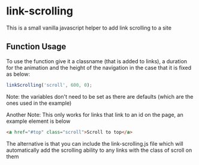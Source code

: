 # link-scrolling
This is a small vanilla javascript helper to add link scrolling to a site


## Function Usage
To use the function give it a classname (that is added to links), a duration for the animation and the height of the navigation in the case that it is fixed as below:

```javascript
linkScrolling('scroll', 600, 0);
```

Note: the variables don't need to be set as there are defaults (which are the ones used in the example)

Another Note: This only works for links that link to an id on the page, an example element is below

```html
<a href="#top" class="scroll">Scroll to top</a>
```

The alternative is that you can include the link-scrolling.js file which will automatically add the scrolling ability to any links with the class of scroll on them
